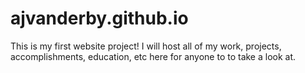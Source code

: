# ajvanderby.github.io

This is my first website project! 
I will host all of my work, projects, accomplishments, education, etc here for anyone to to take a look at.
